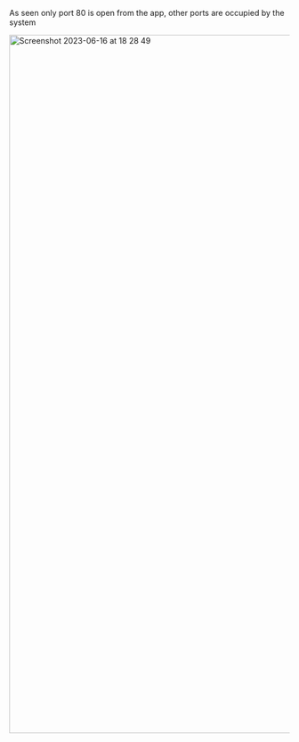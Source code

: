 As seen only port 80 is open from the app, other ports are occupied by the system

<img width="1253" alt="Screenshot 2023-06-16 at 18 28 49" src="https://github.com/mpajuka/devops-with-docker/assets/56785774/e09d56c5-319c-4e8f-a892-21b7dbd5754f">
